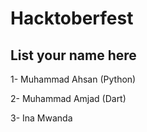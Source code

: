 # Hacktoberfest

## List your name here
1- Muhammad Ahsan (Python)

2- Muhammad Amjad (Dart)

3- Ina Mwanda 
